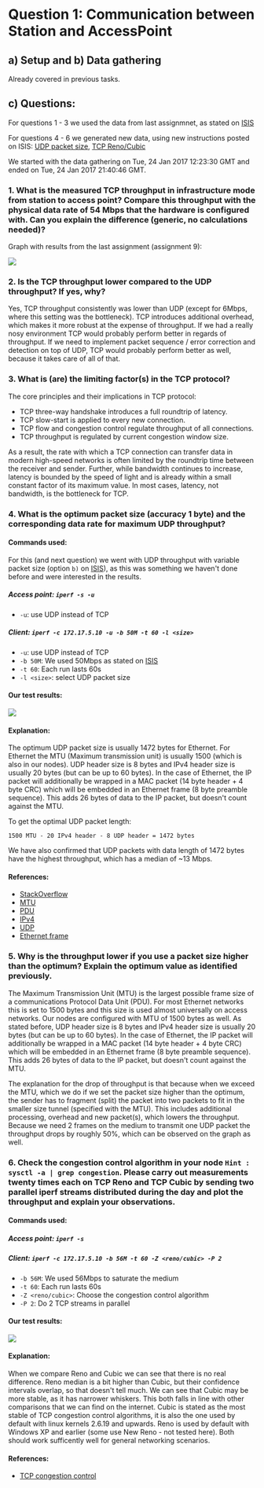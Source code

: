 # Question 1: Communication between Station and AccessPoint

## a) Setup and b) Data gathering

Already covered in previous tasks.

## c) Questions:

For questions 1 - 3 we used the data from last assignmnet, as stated on [ISIS](https://isis.tu-berlin.de/mod/forum/discuss.php?d=124753)

For questions 4 - 6 we generated new data, using new instructions posted on ISIS: [UDP packet size](https://isis.tu-berlin.de/mod/forum/discuss.php?d=124736), [TCP Reno/Cubic](https://isis.tu-berlin.de/mod/forum/discuss.php?d=124738)
 
We started with the data gathering on Tue, 24 Jan 2017 12:23:30 GMT and ended on Tue, 24 Jan 2017 21:40:46 GMT.

### 1. What is the measured TCP throughput in infrastructure mode from station to access point? Compare this throughput with the physical data rate of 54 Mbps that the hardware is configured with. Can you explain the difference (generic, no calculations needed)?

Graph with results from the last assignment (assignment 9):

![](q1/c1_from_hw09_corrected.png) 





### 2. Is the TCP throughput lower compared to the UDP throughput? If yes, why?

Yes, TCP throughput consistently was lower than UDP (except for 6Mbps, where this setting was the bottleneck). TCP introduces additional overhead, which makes it more robust at the expense of throughput. If we had a really nosy environment TCP would probably perform better in regards of throughput. If we need to implement packet sequence / error correction and detection on top of UDP, TCP would probably perform better as well, because it takes care of all of that.

### 3. What is (are) the limiting factor(s) in the TCP protocol?

The core principles and their implications in TCP protocol:

* TCP three-way handshake introduces a full roundtrip of latency.
* TCP slow-start is applied to every new connection.
* TCP flow and congestion control regulate throughput of all connections.
* TCP throughput is regulated by current congestion window size.

As a result, the rate with which a TCP connection can transfer data in modern high-speed networks is often limited by the roundtrip time between the receiver and sender. Further, while bandwidth continues to increase, latency is bounded by the speed of light and is already within a small constant factor of its maximum value. In most cases, latency, not bandwidth, is the bottleneck for TCP.

### 4. What is the optimum packet size (accuracy 1 byte) and the corresponding data rate for maximum UDP throughput?

#### Commands used:

For this (and next question) we went with UDP throughput with variable packet size (option `b)` on [ISIS](https://isis.tu-berlin.de/mod/forum/discuss.php?d=124736#p248190)), as this was something we haven't done before and were interested in the results.

##### Access point: `iperf -s -u`

* `-u`: use UDP instead of TCP

##### Client: `iperf -c 172.17.5.10 -u -b 50M -t 60 -l <size>`

* `-u`: use UDP instead of TCP
* `-b 50M`: We used 50Mbps as stated on [ISIS](https://isis.tu-berlin.de/mod/forum/discuss.php?d=124736)
* `-t 60`: Each run lasts 60s
* `-l <size>`: select UDP packet size

#### Our test results:

![](q1/udp_packet_lengths.png)

#### Explanation:

The optimum UDP packet size is usually 1472 bytes for Ethernet. For Ethernet the MTU (Maximum transmission unit) is usually 1500 (which is also in our nodes). UDP header size is 8 bytes and IPv4 header size is usually 20 bytes (but can be up to 60 bytes). In the case of Ethernet, the IP packet will additionally be wrapped in a MAC packet (14 byte header + 4 byte CRC) which will be embedded in an Ethernet frame (8 byte preamble sequence). This adds 26 bytes of data to the IP packet, but doesn't count against the MTU.

To get the optimal UDP packet length: 

`1500 MTU - 20 IPv4 header - 8 UDP header = 1472 bytes`

We have also confirmed that UDP packets with data length of 1472 bytes have the highest throughput, which has a median of ~13 Mbps.


#### References:

* [StackOverflow](http://stackoverflow.com/questions/14993000/the-most-reliable-and-efficient-udp-packet-size)
* [MTU](https://en.wikipedia.org/wiki/Maximum_transmission_unit)
* [PDU](https://en.wikipedia.org/wiki/Protocol_data_unit)
* [IPv4](https://en.wikipedia.org/wiki/IPv4#Header)
* [UDP](https://en.wikipedia.org/wiki/User_Datagram_Protocol)
* [Ethernet frame](https://en.wikipedia.org/wiki/Ethernet_frame)

### 5. Why is the throughput lower if you use a packet size higher than the optimum? Explain the optimum value as identified previously.

The Maximum Transmission Unit (MTU) is the largest possible frame size of a communications Protocol Data Unit (PDU). For most Ethernet networks this is set to 1500 bytes and this size is used almost universally on access networks. Our nodes are configured with MTU of 1500 bytes as well. As stated before, UDP header size is 8 bytes and IPv4 header size is usually 20 bytes (but can be up to 60 bytes). In the case of Ethernet, the IP packet will additionally be wrapped in a MAC packet (14 byte header + 4 byte CRC) which will be embedded in an Ethernet frame (8 byte preamble sequence). This adds 26 bytes of data to the IP packet, but doesn't count against the MTU.

The explanation for the drop of throughput is that because when we exceed the MTU, which we do if we set the packet size higher than the optimum, the sender has to fragment (split) the packet into two packets to fit in the smaller size tunnel (specified with the MTU). This includes additional processing, overhead and new packet(s), which lowers the throughput. Because we need 2 frames on the medium to transmit one UDP packet the throughput drops by roughly 50%, which can be observed on the graph as well.

### 6. Check the congestion control algorithm in your node `Hint : sysctl -a | grep congestion`. Please carry out measurements twenty times each on TCP Reno and TCP Cubic by sending two parallel iperf streams distributed during the day and plot the throughput and explain your observations.

#### Commands used:

##### Access point: `iperf -s`

##### Client: `iperf -c 172.17.5.10 -b 56M -t 60 -Z <reno/cubic> -P 2`

* `-b 56M`: We used 56Mbps to saturate the medium
* `-t 60`: Each run lasts 60s
* `-Z <reno/cubic>`: Choose the congestion control algorithm 
* `-P 2`: Do 2 TCP streams in parallel

#### Our test results:

![](q1/tcp_algos.png) 

#### Explanation:

When we compare Reno and Cubic we can see that there is no real difference. Reno median is a bit higher than Cubic, but their confidence intervals overlap, so that doesn't tell much. We can see that Cubic may be more stable, as it has narrower whiskers. This both falls in line with other comparisons that we can find on the internet. Cubic is stated as the most stable of TCP congestion control algorithms, it is also the one used by default with linux kernels 2.6.19 and upwards. Reno is used by default with Windows XP and earlier (some use New Reno - not tested here). Both should work sufficently well for general networking scenarios.

#### References:
* [TCP congestion control](https://en.wikipedia.org/wiki/TCP_congestion_control)


